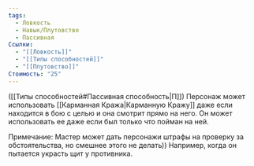 ```yaml
---
tags:
  - Ловкость
  - Навык/Плутовство
  - Пассивная
Ссылки:
  - "[[Ловкость]]"
  - "[[Типы способностей]]"
  - "[[Плутовство]]"
Стоимость: "25"
---
```

([[Типы способностей#Пассивная способность|П]]) Персонаж может использовать [[Карманная Кража|Карманную Кражу]] даже если находится в бою с целью и она смотрит прямо на него. Он может использовать ее даже если был только что пойман на ней. 

Примечание: Мастер может дать персонажи штрафы на проверку за обстоятельства, но смешнее этого не делать)) Например, когда он пытается украсть щит у противника. 